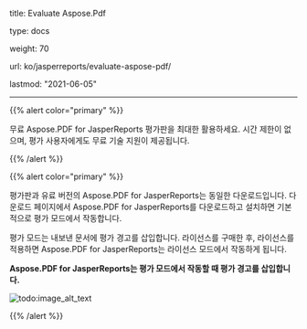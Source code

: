 title: Evaluate Aspose.Pdf

type: docs

weight: 70

url: ko/jasperreports/evaluate-aspose-pdf/

lastmod: "2021-06-05"

---

{{% alert color="primary" %}}

무료 Aspose.PDF for JasperReports 평가판을 최대한 활용하세요. 시간 제한이 없으며, 평가 사용자에게도 무료 기술 지원이 제공됩니다.

{{% /alert %}}

{{% alert color="primary" %}}

평가판과 유료 버전의 Aspose.PDF for JasperReports는 동일한 다운로드입니다. 다운로드 페이지에서 Aspose.PDF for JasperReports를 다운로드하고 설치하면 기본적으로 평가 모드에서 작동합니다.

평가 모드는 내보낸 문서에 평가 경고를 삽입합니다. 라이선스를 구매한 후, 라이선스를 적용하면 Aspose.PDF for JasperReports는 라이선스 모드에서 작동하게 됩니다.

**Aspose.PDF for JasperReports는 평가 모드에서 작동할 때 평가 경고를 삽입합니다.**

![todo:image_alt_text](evaluate-aspose-pdf_1.png)

{{% /alert %}}
```